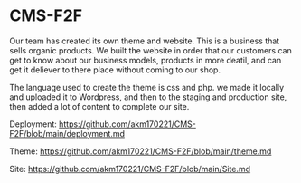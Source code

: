 # CMS-F2F
Our team has created its own theme and website. This is a business that sells organic products. We built the website in order that our customers can get to know about our business models, products in more deatil, and can get it deliever to there place without coming to our shop.

The language used to create the theme is css and php. we made it locally and uploaded it to Wordpress, and then to the staging and production site, then added a lot of content to complete our site.

Deployment: https://github.com/akm170221/CMS-F2F/blob/main/deployment.md 

Theme: https://github.com/akm170221/CMS-F2F/blob/main/theme.md

Site: https://github.com/akm170221/CMS-F2F/blob/main/Site.md
